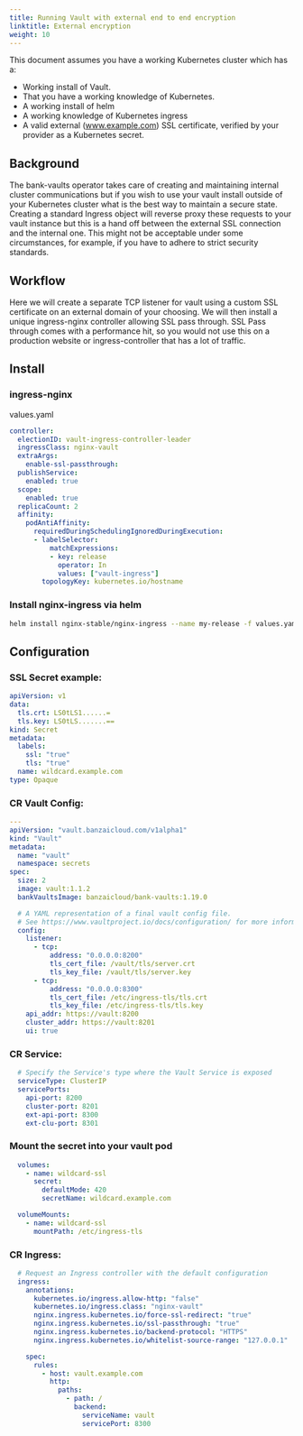```yaml
---
title: Running Vault with external end to end encryption
linktitle: External encryption
weight: 10
---
```


This document assumes you have a working Kubernetes cluster which has a:

- Working install of Vault.
- That you have a working knowledge of Kubernetes.
- A working install of helm
- A working knowledge of Kubernetes ingress
- A valid external (www.example.com) SSL certificate, verified by your provider as a Kubernetes secret.

## Background

The bank-vaults operator takes care of creating and maintaining internal cluster communications but if you wish to use your vault install
outside of your Kubernetes cluster what is the best way to maintain a secure state. Creating a standard Ingress object will reverse proxy
these requests to your vault instance but this is a hand off between the external SSL connection and the internal one. This might not be acceptable
under some circumstances, for example, if you have to adhere to strict security standards.

## Workflow

Here we will create a separate TCP listener for vault using a custom SSL certificate on an external domain of your choosing. We will then
install a unique ingress-nginx controller allowing SSL pass through. SSL Pass through comes with a performance hit, so you would not use this
on a production website or ingress-controller that has a lot of traffic.

## Install

### ingress-nginx

values.yaml

```yaml
controller:
  electionID: vault-ingress-controller-leader
  ingressClass: nginx-vault
  extraArgs:
    enable-ssl-passthrough:
  publishService:
    enabled: true
  scope:
    enabled: true
  replicaCount: 2
  affinity:
    podAntiAffinity:
      requiredDuringSchedulingIgnoredDuringExecution:
      - labelSelector:
          matchExpressions:
          - key: release
            operator: In
            values: ["vault-ingress"]
        topologyKey: kubernetes.io/hostname
```

### Install nginx-ingress via helm

```bash
helm install nginx-stable/nginx-ingress --name my-release -f values.yaml
```

## Configuration

### SSL Secret example:

```yaml
apiVersion: v1
data:
  tls.crt: LS0tLS1......=
  tls.key: LS0tLS.......==
kind: Secret
metadata:
  labels:
    ssl: "true"
    tls: "true"
  name: wildcard.example.com
type: Opaque
```

### CR Vault Config:

```yaml
---
apiVersion: "vault.banzaicloud.com/v1alpha1"
kind: "Vault"
metadata:
  name: "vault"
  namespace: secrets
spec:
  size: 2
  image: vault:1.1.2
  bankVaultsImage: banzaicloud/bank-vaults:1.19.0

  # A YAML representation of a final vault config file.
  # See https://www.vaultproject.io/docs/configuration/ for more information.
  config:
    listener:
      - tcp:
          address: "0.0.0.0:8200"
          tls_cert_file: /vault/tls/server.crt
          tls_key_file: /vault/tls/server.key
      - tcp:
          address: "0.0.0.0:8300"
          tls_cert_file: /etc/ingress-tls/tls.crt
          tls_key_file: /etc/ingress-tls/tls.key
    api_addr: https://vault:8200
    cluster_addr: https://vault:8201
    ui: true
```

### CR Service:

```yaml
  # Specify the Service's type where the Vault Service is exposed
  serviceType: ClusterIP
  servicePorts:
    api-port: 8200
    cluster-port: 8201
    ext-api-port: 8300
    ext-clu-port: 8301
```

### Mount the secret into your vault pod

```yaml
  volumes:
    - name: wildcard-ssl
      secret:
        defaultMode: 420
        secretName: wildcard.example.com

  volumeMounts:
    - name: wildcard-ssl
      mountPath: /etc/ingress-tls
```

### CR Ingress:

```yaml
  # Request an Ingress controller with the default configuration
  ingress:
    annotations:
      kubernetes.io/ingress.allow-http: "false"
      kubernetes.io/ingress.class: "nginx-vault"
      nginx.ingress.kubernetes.io/force-ssl-redirect: "true"
      nginx.ingress.kubernetes.io/ssl-passthrough: "true"
      nginx.ingress.kubernetes.io/backend-protocol: "HTTPS"
      nginx.ingress.kubernetes.io/whitelist-source-range: "127.0.0.1"

    spec:
      rules:
        - host: vault.example.com
          http:
            paths:
              - path: /
                backend:
                  serviceName: vault
                  servicePort: 8300
```
